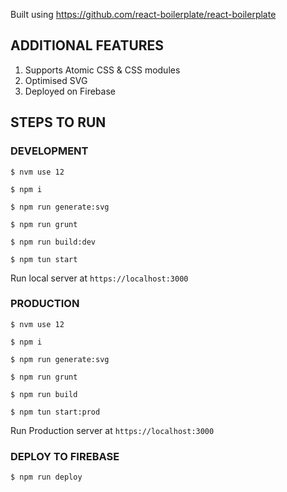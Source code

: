 Built using https://github.com/react-boilerplate/react-boilerplate

## **ADDITIONAL FEATURES**

1. Supports Atomic CSS & CSS modules
2. Optimised SVG
3. Deployed on Firebase

## **STEPS TO RUN**

### **DEVELOPMENT**

```
$ nvm use 12

$ npm i

$ npm run generate:svg

$ npm run grunt

$ npm run build:dev

$ npm tun start
```

Run local server at `https://localhost:3000`

### **PRODUCTION**

```
$ nvm use 12

$ npm i

$ npm run generate:svg

$ npm run grunt

$ npm run build

$ npm tun start:prod
```

Run Production server at `https://localhost:3000`

### **DEPLOY TO FIREBASE**

```
$ npm run deploy
```
